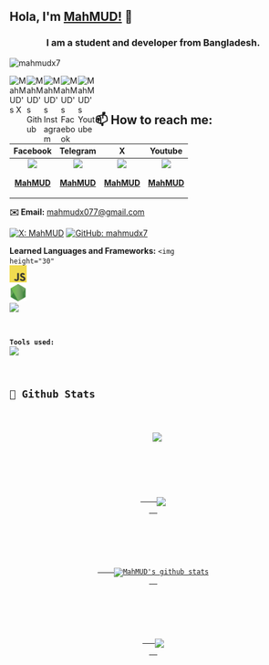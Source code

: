## Hola, I'm [MahMUD!](https://www.facebook.com/mahmud.x07) 👋
<h3 align="center">I am a student and developer from Bangladesh.</h3>

<p align="left"> <img src="https://komarev.com/ghpvc/?username=mahmudx7&label=Views&color=blue&style=plastic" alt="mahmudx7" /> </p>

<a href="https://x.com/mahmudx7">
  <img align="left" alt="MahMUD's X" width="30px" src="https://cdn.jsdelivr.net/npm/simple-icons@v15/icons/x.svg"/>
</a>
<a href="https://github.com/mahmudx7">
  <img align="left" alt="MahMUD's Github" width="30px" src="https://cdn.jsdelivr.net/npm/simple-icons@v3/icons/github.svg" />
</a>
<a href="https://instagram.com/mahmud.x07">
  <img align="left" alt="MahMUD's Instagram" width="30px" src="https://cdn.jsdelivr.net/npm/simple-icons@v3/icons/instagram.svg" />
</a>
<a href="https://www.facebook.com/mahmud.x07">
  <img align="left" alt="MahMUD's Facebook" width="30px" src="https://cdn.jsdelivr.net/npm/simple-icons@v3/icons/facebook.svg" />
</a>
<a href="https://www.youtube.com/@mahmudx7">
  <img align="left" alt="MahMUD's Youtube" width="30px" src="https://cdn.jsdelivr.net/npm/simple-icons@v3/icons/youtube.svg" />
</a>

<br/>
<br/>

## 📫 How to reach me:

| Facebook | Telegram | X | Youtube |
| :---: | :---: | :---: | :---: |
| <a href="https://www.facebook.com/mahmud.x07"><img src="https://raw.githubusercontent.com/ntkhang03/ntkhang03/main/sources/qr-fb.svg" width="200"/></a><p><b><a href="https://www.facebook.com/mahmud.x07">MahMUD</a></b></p> | <a href="https://t.me/mahmudx7"><img src="https://raw.githubusercontent.com/ntkhang03/ntkhang03/main/sources/qr-tele.svg" width="200"/></a><p><b><a href="https://t.me/mahmudx7">MahMUD</a></b></p> | <a href="https://x.com/mahmudx7"><img src="https://raw.githubusercontent.com/mahmudx7/mahmudx7/main/sources/qr-x.svg" width="200"/></a><p><b><a href="https://x.com/mahmudx7">MahMUD</a></b></p> | <a href="https://www.youtube.com/@mahmudx7"><img src="https://raw.githubusercontent.com/ntkhang03/ntkhang03/main/sources/qr-ytb.svg" width="200"/></a><p><b><a href="https://www.youtube.com/@mahmudx7">MahMUD</a></b></p> |

<!-- email -->
**✉️ Email:** mahmudx077@gmail.com

[![X: MahMUD](https://img.shields.io/twitter/follow/mahmudx7)](https://x.com/mahmudx7)
[![GitHub: mahmudx7](https://img.shields.io/github/followers/mahmudx7?label=follow&style=social)](https://github.com/mahmudx7)

<!-- learned -->
**Learned Languages and Frameworks:**
<code><img height="30" <code><img height="30" src="https://raw.githubusercontent.com/github/explore/80688e429a7d4ef2fca1e82350fe8e3517d3494d/topics/javascript/javascript.png" style="background: #000;"></code>
<code><img height="30" src="https://raw.githubusercontent.com/github/explore/80688e429a7d4ef2fca1e82350fe8e3517d3494d/topics/nodejs/nodejs.png"></code>
<code><img height="30" src="https://cdn.jsdelivr.net/gh/devicons/devicon/icons/html5/html5-original.svg"></code>

**Tools used:**
<code><img height="30" src="https://cdn.jsdelivr.net/gh/devicons/devicon/icons/npm/npm-original-wordmark.svg"></code>

## 📶 Github Stats
<p align="center">
  <img src="https://github-profile-trophy.vercel.app/?username=mahmudx7">
  <br>
  <br>
  
  <a href="https://github.com/mahmudx7">
    <img align="center" src="https://github-readme-stats.vercel.app/api/top-langs/?username=mahmudx7&theme=blue-green" style="margin-top: 10px;"/>
  </a>
  <br>
  <br>
  
  <a href="https://github.com/mahmudx7">
    <img align="center" src="https://github-readme-stats.vercel.app/api?username=mahmudx7&show_icons=true&theme=github_dark&line_height=27" alt="MahMUD's github stats" style="margin-top: 10px;"/>
  </a>
  <br>
  <br>

  <a href="https://github.com/mahmudx7/Goat-Bot-V2">
   <img align="center" src="https://github-readme-stats.vercel.app/api/pin/?username=mahmudx7&repo=exe&theme=github_dark" style="margin-top: 10px;"/>
  </a>
</p>
